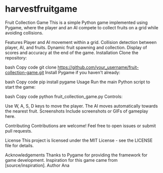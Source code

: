 # harvestfruitgame

Fruit Collection Game
This is a simple Python game implemented using Pygame, where the player and an AI compete to collect fruits on a grid while avoiding collisions.

Features
Player and AI movement within a grid.
Collision detection between player, AI, and fruits.
Dynamic fruit spawning and collection.
Display of scores and accuracy at the end of the game.
Installation
Clone the repository:

bash
Copy code
git clone https://github.com/your_username/fruit-collection-game.git
Install Pygame if you haven't already:

bash
Copy code
pip install pygame
Usage
Run the main Python script to start the game:

bash
Copy code
python fruit_collection_game.py
Controls:

Use W, A, S, D keys to move the player.
The AI moves automatically towards the nearest fruit.
Screenshots
Include screenshots or GIFs of gameplay here.

Contributing
Contributions are welcome! Feel free to open issues or submit pull requests.

License
This project is licensed under the MIT License - see the LICENSE file for details.

Acknowledgements
Thanks to Pygame for providing the framework for game development.
Inspiration for this game came from [source/inspiration].
Author
Ana
